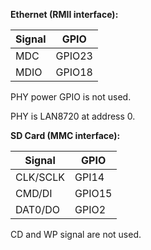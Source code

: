 
**Ethernet (RMII interface):**

| Signal | GPIO |
|--------|------|
| MDC | GPIO23 |
| MDIO | GPIO18 |

PHY power GPIO is not used.

PHY is LAN8720 at address 0.

**SD Card (MMC interface):**

| Signal | GPIO |
|--------|------|
| CLK/SCLK | GPI14 |
| CMD/DI | GPIO15 |
| DAT0/DO | GPIO2 |

CD and WP signal are not used.